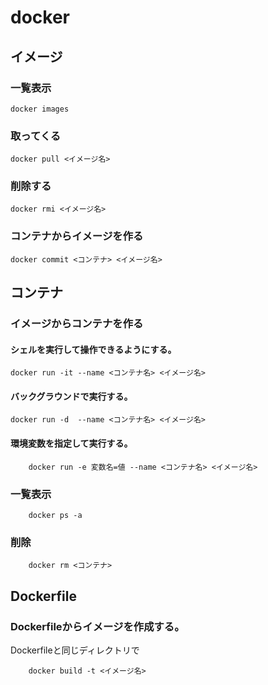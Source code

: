 # docker
## イメージ
### 一覧表示
```
docker images
```
### 取ってくる
```
docker pull <イメージ名>
```
### 削除する
```
docker rmi <イメージ名>
```
### コンテナからイメージを作る
```
docker commit <コンテナ> <イメージ名>
```

## コンテナ
### イメージからコンテナを作る
#### シェルを実行して操作できるようにする。
```
docker run -it --name <コンテナ名> <イメージ名>
```
#### バックグラウンドで実行する。
```
docker run -d  --name <コンテナ名> <イメージ名>
```
#### 環境変数を指定して実行する。
```
	docker run -e 変数名=値 --name <コンテナ名> <イメージ名>
```
### 一覧表示
```
	docker ps -a
```
### 削除
```
	docker rm <コンテナ>
```

## Dockerfile
### Dockerfileからイメージを作成する。
Dockerfileと同じディレクトリで
```
	docker build -t <イメージ名>
```
